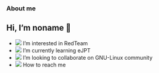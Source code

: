 ### About me
## Hi, I’m noname 👋
- <img src="https://img.icons8.com/emoji/24/000000/triangular-flag.png"/> I’m interested in RedTeam 
- <img src="https://img.icons8.com/nolan/24/cyber-security.png"/> I’m currently learning eJPT
- <img src="https://img.icons8.com/color/24/000000/linux--v1.png"/> I’m looking to collaborate on GNU-Linux community
- <img src="https://img.icons8.com/color-glass/24/000000/email.png"/> How to reach me 

<!---
0x-noname/0x-noname is a ✨ special ✨ repository because its `README.md` (this file) appears on your GitHub profile.
You can click the Preview link to take a look at your changes.
--->
